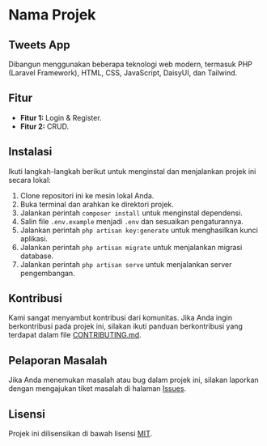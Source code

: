 # Nama Projek

## Tweets App



Dibangun menggunakan beberapa teknologi web modern, termasuk PHP (Laravel Framework), HTML, CSS, JavaScript, DaisyUI, dan Tailwind.

## Fitur

- **Fitur 1:** Login & Register.
- **Fitur 2:** CRUD.

## Instalasi

Ikuti langkah-langkah berikut untuk menginstal dan menjalankan projek ini secara lokal:

1. Clone repositori ini ke mesin lokal Anda.
2. Buka terminal dan arahkan ke direktori projek.
3. Jalankan perintah `composer install` untuk menginstal dependensi.
4. Salin file `.env.example` menjadi `.env` dan sesuaikan pengaturannya.
5. Jalankan perintah `php artisan key:generate` untuk menghasilkan kunci aplikasi.
6. Jalankan perintah `php artisan migrate` untuk menjalankan migrasi database.
7. Jalankan perintah `php artisan serve` untuk menjalankan server pengembangan.

## Kontribusi

Kami sangat menyambut kontribusi dari komunitas. Jika Anda ingin berkontribusi pada projek ini, silakan ikuti panduan berkontribusi yang terdapat dalam file [CONTRIBUTING.md](CONTRIBUTING.md).

## Pelaporan Masalah

Jika Anda menemukan masalah atau bug dalam projek ini, silakan laporkan dengan mengajukan tiket masalah di halaman [Issues](https://github.com/vwzn/otodidak/issues).

## Lisensi

Projek ini dilisensikan di bawah lisensi [MIT](LICENSE).


